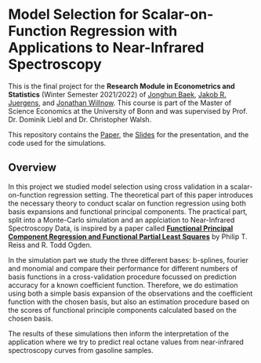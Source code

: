 # Model Selection for Scalar-on-Function Regression with Applications to Near-Infrared Spectroscopy

This is the final project for the **Research Module in Econometrics and Statistics** (Winter Semester 2021/2022) of [Jonghun Baek](https://github.com/Hun-baek), [Jakob R. Juergens](https://jakobjuergens.com/), and [Jonathan Willnow](https://github.com/JonathanWillnow).
This course is part of the Master of Science Economics at the University of Bonn and was supervised by Prof. Dr. Dominik Liebl and Dr. Christopher Walsh.

This repository contains the [Paper](Paper/main.pdf), the [Slides](Presentation/slides.pdf) for the presentation, and the code used for the simulations.

## Overview
In this project we studied model selection using cross validation in a scalar-on-function regression setting. The theoretical part of this paper introduces the necessary theory to conduct scalar on function regression using both basis expansions and functional principal components. The practical part, split into a Monte-Carlo simulation and an applciation to Near-Infrared Spectroscopy Data, is inspired by a paper called [**Functional Principal Component Regression and Functional Partial Least Squares**](https://www.tandfonline.com/doi/abs/10.1198/016214507000000527) by Philip T. Reiss and R. Todd Ogden.

In the simulation part we study the three different bases: b-splines, fourier and monomial and compare their performance for different numbers of basis functions in a cross-validation procedure focussed on prediction accuracy for a known coefficient function. Therefore, we do estimation using both a simple basis expansion of the observations and the coefficient function with the chosen basis, but also an estimation procedure based on the scores of functional principle components calculated based on the chosen basis.

The results of these simulations then inform the interpretation of the application where we try to predict real octane values from near-infrared spectroscopy curves from gasoline samples.
